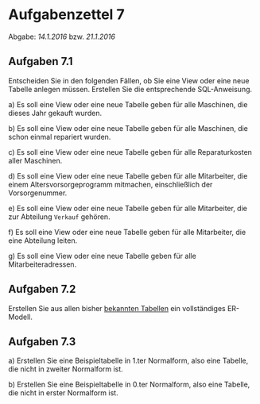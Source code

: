 # Aufgabenzettel 7

Abgabe: _14.1.2016_ bzw. _21.1.2016_

## Aufgaben 7.1
Entscheiden Sie in den folgenden Fällen, ob Sie eine View oder eine neue Tabelle anlegen müssen. Erstellen Sie die entsprechende SQL-Anweisung.

a) Es soll eine View oder eine neue Tabelle geben für alle Maschinen, die dieses Jahr gekauft wurden.

b) Es soll eine View oder eine neue Tabelle geben für alle Maschinen, die schon einmal repariert wurden.

c) Es soll eine View oder eine neue Tabelle geben für alle Reparaturkosten aller Maschinen.

d) Es soll eine View oder eine neue Tabelle geben für alle Mitarbeiter, die einem Altersvorsorgeprogramm mitmachen, einschließlich der Vorsorgenummer.

e) Es soll eine View oder eine neue Tabelle geben für alle Mitarbeiter, die zur Abteilung `Verkauf` gehören.

f) Es soll eine View oder eine neue Tabelle geben für alle Mitarbeiter, die eine Abteilung leiten.

g) Es soll eine View oder eine neue Tabelle geben für alle Mitarbeiteradressen.

## Aufgaben 7.2

Erstellen Sie aus allen bisher [bekannten Tabellen](https://github.com/klyrr/lecture/tree/master/2015/haw/db/lecture/06-SQL_Queries) ein vollständiges ER-Modell.

## Aufgaben 7.3

a) Erstellen Sie eine Beispieltabelle in 1.ter Normalform, also eine Tabelle, die nicht in zweiter Normalform ist.

b) Erstellen Sie eine Beispieltabelle in 0.ter Normalform, also eine Tabelle, die nicht in erster Normalform ist.
